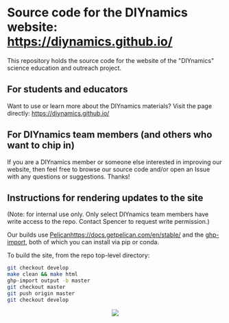 # Source code for the DIYnamics website: https://diynamics.github.io/

This repository holds the source code for the website of the
"DIYnamics" science education and outreach project.

## For students and educators
Want to use or learn more about the DIYnamics materials?  Visit the
page directly: https://diynamics.github.io/

## For DIYnamics team members (and others who want to chip in)
If you are a DIYnamics member or someone else interested in improving
our website, then feel free to browse our source code and/or open an
Issue with any questions or suggestions.  Thanks!

## Instructions for rendering updates to the site
(Note: for internal use only.  Only select DIYnamics team members have
write access to the repo.  Contact Spencer to request write
permission.)

Our builds use [Pelican]()https://docs.getpelican.com/en/stable/ and
the [ghp-import](https://github.com/c-w/ghp-import), both of which you
can install via pip or conda.

To build the site, from the repo top-level directory:

```sh
git checkout develop
make clean && make html
ghp-import output -b master
git checkout master
git push origin master
git checkout develop
```

<div align="center">
  <img src="https://diynamics.github.io/images/eyu-2017/eyu2017_baroclinic.jpg"><br>
</div>
